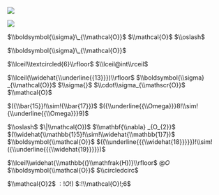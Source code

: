 ![](https://www.nta.go.jp/tmp/e17cf1b2-e9da-467b-ba43-1d74b9ccb62c/images/aafacb7d031c677605f3168babc1467844d11a22c8e04724e4a832c5315ee3b0.jpg)

![](https://www.nta.go.jp/tmp/e17cf1b2-e9da-467b-ba43-1d74b9ccb62c/images/e16bd3ae5846a366546a03fdf0b14f6283213f53162d0612b7d5efa59ed991a4.jpg)

$\\boldsymbol{\\sigma}\_{\\mathcal{O}}$ $\\mathcal{O}$ $\\oslash$

$\\boldsymbol{\\sigma}\_{\\mathcal{O}}$

$\\lceil\\textcircled{6}\\rfloor$ $\\lceil@int\\rceil$

$\\lceil(\\widehat{\\underline{{13}}})\\rfloor$ $\\boldsymbol{\\sigma} _{\\mathcal{O}}$ $\\sigma{}$ $\\cdot\\sigma_{\\mathscr{O}}$ $\\mathcal{O}$

$({\\bar{15}}!\\sim!{\\bar{17}})$ $({\\underline{{\\Omega}}}8!\\sim!{\\underline{{\\Omega}}}9)$

$\\oslash$ $\|\\mathcal{O})$ $\\mathbf{\\nabla} _{O_{2}}$ $(\\widehat{\\mathbb{1}5}!\\sim!\\widehat{\\mathbb{1}7})$ $\\boldsymbol{\\mathcal{O}}$ $({\\underline{{{\\widehat{18}}}}})!\\sim!({\\underline{{{\\widehat{19}}}}})$

$\\lceil\\widehat{\\mathbb{(}\\mathfrak{H})}\\rfloor$ $@O$ $\\boldsymbol{\\mathcal{O}}$ $\\circledcirc$ $%)$

$\\mathcal{O}2$ $:!O!)$ $:!\\mathcal{O}!;6$